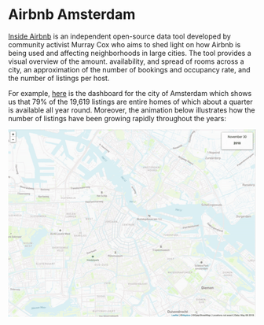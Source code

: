 # Airbnb Amsterdam
 
[Inside Airbnb](http://insideairbnb.com/index.html) is an independent open-source data tool developed by community activist Murray Cox who aims to shed light on how Airbnb is being used and affecting neighborhoods in large cities. The tool provides a visual overview of the amount. availability, and spread of rooms across a city, an approximation of the number of bookings and occupancy rate, and the number of listings per host. 

For example, [here](http://insideairbnb.com/amsterdam/) is the dashboard for the city of Amsterdam which shows us that 79% of the 19,619 listings are entire homes of which about a quarter is available all year round. Moreover, the animation below illustrates how the number of listings have been growing rapidly throughout the years:

![](./src/images/airbnb_expansion.gif)